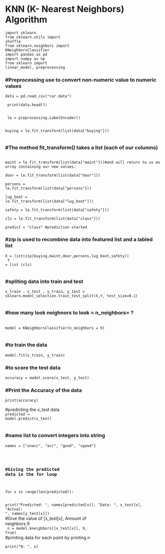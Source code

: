 # KNN (K- Nearest Neighbors) Algorithm


<code>import sklearn</br></code>
<code>from sklearn.utils import shuffle</br></code>
<code>from sklearn.neighbors import KNeighborsClassifier </br></code>
<code>import pandas as pd</br></code>
<code>import numpy as np</br></code>
<code>from sklearn import linear_model, preprocessing  </br></code>

### #Preprocessing use to convert non-numeric value to numeric values

<code>data = pd.read_csv("car.data")</br></code>

<code> print(data.head()) </br> </code> 

<code> le = preprocessing.LabelEncoder() </br> </code>

<code>buying = le.fit_transform(list(data["buying"])) </br> </code> 

### #The method fit_transform() takes a list (each of our columns)

<code>
maint = le.fit_transform(list(data["maint"]))#and will return to us an array containing our new values.</br></code>

<code>door = le.fit_transform(list(data["door"])) </br></code>

<code>persons = le.fit_transform(list(data["persons"]))</br></code>

<code>lug_boot = le.fit_transform(list(data["lug_boot"]))</br></code>

<code>safety = le.fit_transform(list(data["safety"]))</br></code>

<code>cls = le.fit_transform(list(data["class"]))</br></code>

<code>predict = "class" #prediction started </br></code>

### #zip is used to recombine data into featured list and a labled list
<code>X = list(zip(buying,maint,door,persons,lug_boot,safety))</br>
Y = list (cls)</br>
</code>

### #spliting data into train and test </br>
<code>x_train , x_test , y_train, y_test = sklearn.model_selection.train_test_split(X,Y, test_size=0.1) </br></code>

### #how many look neighnors to look = n_neighbors= ?
</br>
<code>model = KNeighborsClassifier(n_neighbors = 9)</br> </code>

### #to train the data
<code>model.fit(x_train, y_train)</br></code>

### #to score the test data
<code>accuracy = model.score(x_test, y_test)</br></code>

### #Print the Accuracy of the data</br>
<code>print(accuracy)</br></code>

#predicting the x_test data </br>
<code>predicted = model.predict(x_test)</br> </code>

### #name list to convert integers into string </br>
<code>names = ["unacc", "acc", "good", "vgood"]</br>
</code>
<code>
### #Giving the predicted data in the for loop
for x in range(len(predicted)):</br> </code>
<code>  
        print("Predicted: ", names[predicted[x]], "Data: ", x_test[x], "Actual: ", names[y_test[x]])</br></code>
#Give the value of [x_test[x], Amount of      
neighbors 9 </br>
<code>
    n = model.kneighbors([x_test[x]], 9, True)</br></code>
    #printing data for each point by printing n
<code>    
    print("N: ", n)</br></code>